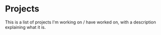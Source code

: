 # Projects
This is a list of projects I'm working on / have worked on, with a description explaining what it is.

